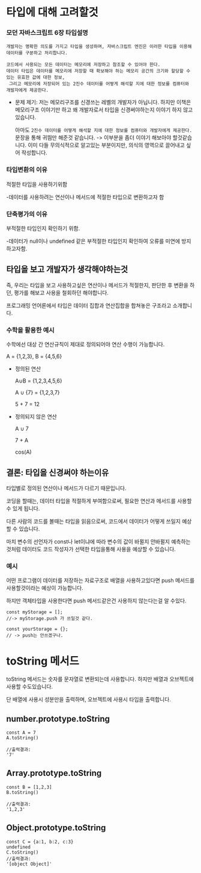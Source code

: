 # 타입에 대해 고려할것

### 모던 자바스크립트 6장 타입설명

```
개발자는 명확한 의도를 가지고 타입을 생성하며, 자바스크립트 엔진은 이러한 타입을 이용해 데이터를 구분하고 처리합니다.
```

```
코드에서 사용되는 모든 데이터는 메모리에 저장하고 참조할 수 있어야 한다.
데이터 타입은 데이터를 메모리에 저장할 때 확보해야 하는 메모리 공간의 크기와 할당할 수 있는 유효한 값에 대한 정보,
 그리고 메모리에 저장되어 있는 2진수 데이터를 어떻게 해석할 지에 대한 정보를 컴퓨터와 개발자에게 제공한다.
```

- 문제 제기: 저는 메모리구조를 신경쓰는 레벨의 개발자가 아닙니다. 하지만 이책은
  메모리구조 이야기만 하고 왜 개발자로서 타입을 신경써야하는지 이야기 하지 않고있습니다.

  아마도 `2진수 데이터를 어떻게 해석할 지에 대한 정보를 컴퓨터와 개발자에게 제공한다.`
  문장을 통해 귀띔만 해준것 같습니다.
  -> 이부분을 좀더 이야기 해보아야 할것같습니다.
  이미 다들 무의식적으로 알고있는 부분이지만, 의식의 영역으로 끌어내고 싶어 작성합니다.

### 타입변환의 이유

적절한 타입을 사용하기위함

-데이터를 사용하려는 연산이나 메서드에 적절한 타입으로 변환하고자 함

### 단축평가의 이유

부적절한 타입인지 확인하기 위함.

-데이터가 null이나 undefined 같은 부적절한 타입인지 확인하여 오류를 미연에 방지하고자함.

## 타입을 보고 개발자가 생각해야하는것

즉, 우리는 타입을 보고 사용하고싶은 연산이나 메서드가 적절한지, 판단한 후
변환을 하던, 평가를 해보고 사용을 철회하던 해야합니다.

프로그래밍 언어론에서 타입은 데이터 집합과 연산집합을 합쳐놓은 구조라고 소개합니다.

### 수학을 활용한 예시

수학에선 대상 간 연산규칙이 제대로 정의되어야 연산 수행이 가능합니다.

A = {1,2,3}, B = {4,5,6}

- 정의된 연산

  A∪B = {1,2,3,4,5,6}

  A ∪ {7} = {1,2,3,7}

  5 + 7 = 12

- 정의되지 않은 연산

  A ∪ 7

  7 + A

  cos(A)

## 결론: 타입을 신경써야 하는이유

타입별로 정의된 연산이나 메서드가 다르기 때문입니다.

코딩을 할때는, 데이터 타입을 적절하게 부여함으로써,
필요한 연산과 메서드를 사용할 수 있게 됩니다.

다른 사람의 코드를 볼때는 타입을 읽음으로써,
코드에서 데이터가 어떻게 쓰일지 예상할 수 있습니다.

마치 변수의 선언자가 const나 let이냐에 따라 변수의 값이 바뀔지 안바뀔지 예측하는것처럼
데이터도 코드 작성자가 선택한 타입을통해 사용을 예상할 수 있습니다.

### 예시

어떤 프로그램이 데이터를 저장하는 자료구조로 배열을 사용하고있다면
push 메서드를 사용할것이라는 예상이 가능합니다.

하지만 객체타입을 사용한다면
push 메서드같은건 사용하지 않는다는걸 알 수있다.

```
const myStorage = [];
//-> myStorage.push 가 쓰일것 같다.

const yourStorage = {};
// -> push는 안쓰겠구나.
```

# toString 메서드

toString 메서드는 숫자를 문자열로 변환되는데 사용합니다.
하지만 배열과 오브젝트에 사용할 수도있습니다.

단 배열에 사용시 성분만을 출력하며, 오브젝트에 사용시 타입을 출력합니다.

## number.prototype.toString

```
const A = 7
A.toString()

//출력결과:
'7'
```

## Array.prototype.toString

```
const B = [1,2,3]
B.toString()

//출력결과:
'1,2,3'
```

## Object.prototype.toString

```
const C = {a:1, b:2, c:3}
undefined
C.toString()
//출력결과:
'[object Object]'
```
